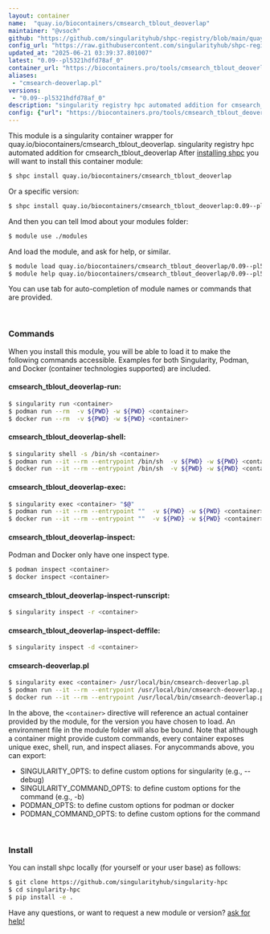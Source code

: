 ```yaml
---
layout: container
name:  "quay.io/biocontainers/cmsearch_tblout_deoverlap"
maintainer: "@vsoch"
github: "https://github.com/singularityhub/shpc-registry/blob/main/quay.io/biocontainers/cmsearch_tblout_deoverlap/container.yaml"
config_url: "https://raw.githubusercontent.com/singularityhub/shpc-registry/main/quay.io/biocontainers/cmsearch_tblout_deoverlap/container.yaml"
updated_at: "2025-06-21 03:39:37.801007"
latest: "0.09--pl5321hdfd78af_0"
container_url: "https://biocontainers.pro/tools/cmsearch_tblout_deoverlap"
aliases:
 - "cmsearch-deoverlap.pl"
versions:
 - "0.09--pl5321hdfd78af_0"
description: "singularity registry hpc automated addition for cmsearch_tblout_deoverlap"
config: {"url": "https://biocontainers.pro/tools/cmsearch_tblout_deoverlap", "maintainer": "@vsoch", "description": "singularity registry hpc automated addition for cmsearch_tblout_deoverlap", "latest": {"0.09--pl5321hdfd78af_0": "sha256:671d9b552975e257e06bb5ffe94facd50526691133e5e261f070507c33983de3"}, "tags": {"0.09--pl5321hdfd78af_0": "sha256:671d9b552975e257e06bb5ffe94facd50526691133e5e261f070507c33983de3"}, "docker": "quay.io/biocontainers/cmsearch_tblout_deoverlap", "aliases": {"cmsearch-deoverlap.pl": "/usr/local/bin/cmsearch-deoverlap.pl"}}
---
```


This module is a singularity container wrapper for quay.io/biocontainers/cmsearch_tblout_deoverlap.
singularity registry hpc automated addition for cmsearch_tblout_deoverlap
After [installing shpc](#install) you will want to install this container module:


```bash
$ shpc install quay.io/biocontainers/cmsearch_tblout_deoverlap
```

Or a specific version:

```bash
$ shpc install quay.io/biocontainers/cmsearch_tblout_deoverlap:0.09--pl5321hdfd78af_0
```

And then you can tell lmod about your modules folder:

```bash
$ module use ./modules
```

And load the module, and ask for help, or similar.

```bash
$ module load quay.io/biocontainers/cmsearch_tblout_deoverlap/0.09--pl5321hdfd78af_0
$ module help quay.io/biocontainers/cmsearch_tblout_deoverlap/0.09--pl5321hdfd78af_0
```

You can use tab for auto-completion of module names or commands that are provided.

<br>

### Commands

When you install this module, you will be able to load it to make the following commands accessible.
Examples for both Singularity, Podman, and Docker (container technologies supported) are included.

#### cmsearch_tblout_deoverlap-run:

```bash
$ singularity run <container>
$ podman run --rm  -v ${PWD} -w ${PWD} <container>
$ docker run --rm  -v ${PWD} -w ${PWD} <container>
```

#### cmsearch_tblout_deoverlap-shell:

```bash
$ singularity shell -s /bin/sh <container>
$ podman run --it --rm --entrypoint /bin/sh  -v ${PWD} -w ${PWD} <container>
$ docker run --it --rm --entrypoint /bin/sh  -v ${PWD} -w ${PWD} <container>
```

#### cmsearch_tblout_deoverlap-exec:

```bash
$ singularity exec <container> "$@"
$ podman run --it --rm --entrypoint ""  -v ${PWD} -w ${PWD} <container> "$@"
$ docker run --it --rm --entrypoint ""  -v ${PWD} -w ${PWD} <container> "$@"
```

#### cmsearch_tblout_deoverlap-inspect:

Podman and Docker only have one inspect type.

```bash
$ podman inspect <container>
$ docker inspect <container>
```

#### cmsearch_tblout_deoverlap-inspect-runscript:

```bash
$ singularity inspect -r <container>
```

#### cmsearch_tblout_deoverlap-inspect-deffile:

```bash
$ singularity inspect -d <container>
```


#### cmsearch-deoverlap.pl

```bash
$ singularity exec <container> /usr/local/bin/cmsearch-deoverlap.pl
$ podman run --it --rm --entrypoint /usr/local/bin/cmsearch-deoverlap.pl   -v ${PWD} -w ${PWD} <container> -c " $@"
$ docker run --it --rm --entrypoint /usr/local/bin/cmsearch-deoverlap.pl   -v ${PWD} -w ${PWD} <container> -c " $@"
```



In the above, the `<container>` directive will reference an actual container provided
by the module, for the version you have chosen to load. An environment file in the
module folder will also be bound. Note that although a container
might provide custom commands, every container exposes unique exec, shell, run, and
inspect aliases. For anycommands above, you can export:

 - SINGULARITY_OPTS: to define custom options for singularity (e.g., --debug)
 - SINGULARITY_COMMAND_OPTS: to define custom options for the command (e.g., -b)
 - PODMAN_OPTS: to define custom options for podman or docker
 - PODMAN_COMMAND_OPTS: to define custom options for the command

<br>

### Install

You can install shpc locally (for yourself or your user base) as follows:

```bash
$ git clone https://github.com/singularityhub/singularity-hpc
$ cd singularity-hpc
$ pip install -e .
```

Have any questions, or want to request a new module or version? [ask for help!](https://github.com/singularityhub/singularity-hpc/issues)